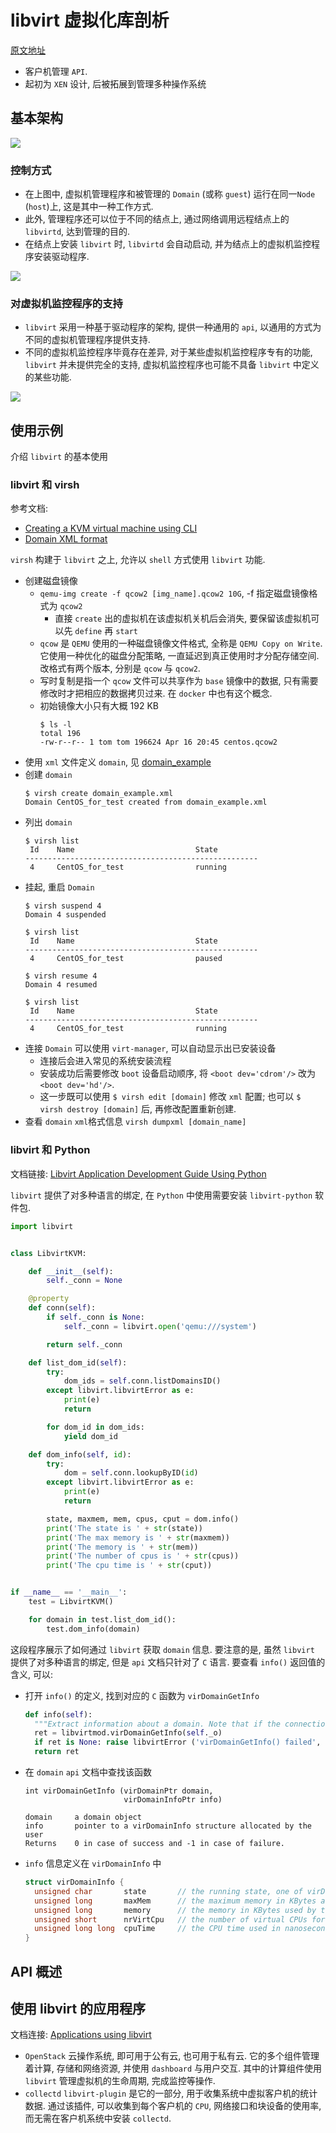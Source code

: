 # libvirt 虚拟化库剖析
[原文地址](https://www.ibm.com/developerworks/cn/linux/l-libvirt/)

- 客户机管理 `API`.
- 起初为 `XEN` 设计,  后被拓展到管理多种操作系统

## 基本架构
![](https://www.ibm.com/developerworks/cn/linux/l-libvirt/figure1.gif)

### 控制方式
- 在上图中, 虚拟机管理程序和被管理的 `Domain` (或称 `guest`) 运行在同一`Node` (`host`)上, 这是其中一种工作方式.
- 此外, 管理程序还可以位于不同的结点上, 通过网络调用远程结点上的 `libvirtd`, 达到管理的目的.
- 在结点上安装 `libvirt` 时, `libvirtd` 会自动启动, 并为结点上的虚拟机监控程序安装驱动程序.

![](https://www.ibm.com/developerworks/cn/linux/l-libvirt/figure2.gif)

### 对虚拟机监控程序的支持
- `libvirt` 采用一种基于驱动程序的架构, 提供一种通用的 `api`, 以通用的方式为不同的虚拟机管理程序提供支持.
- 不同的虚拟机监控程序毕竟存在差异, 对于某些虚拟机监控程序专有的功能, `libvirt` 并未提供完全的支持, 虚拟机监控程序也可能不具备 `libvirt` 中定义的某些功能.

![](https://www.ibm.com/developerworks/cn/linux/l-libvirt/figure3.gif)

## 使用示例
介绍 `libvirt` 的基本使用
### libvirt 和 virsh
参考文档:
- [Creating a KVM virtual machine using CLI](https://www.rivy.org/2013/02/creating-a-kvm-virtual-machine/)
- [Domain XML format](https://libvirt.org/formatdomain.html)

`virsh` 构建于 `libvirt` 之上, 允许以 `shell` 方式使用 `libvirt` 功能.

- 创建磁盘镜像
  - `qemu-img create -f qcow2 [img_name].qcow2 10G`, -f 指定磁盘镜像格式为 `qcow2`
    - 直接 `create` 出的虚拟机在该虚拟机关机后会消失, 要保留该虚拟机可以先 `define` 再 `start`
  - `qcow` 是 `QEMU` 使用的一种磁盘镜像文件格式, 全称是 `QEMU Copy on Write`. 它使用一种优化的磁盘分配策略, 一直延迟到真正使用时才分配存储空间. 改格式有两个版本, 分别是 `qcow` 与 `qcow2`.
  - 写时复制是指一个 `qcow` 文件可以共享作为 `base` 镜像中的数据, 只有需要修改时才把相应的数据拷贝过来. 在 `docker` 中也有这个概念.
  - 初始镜像大小只有大概 192 KB
    ```
    $ ls -l
    total 196
    -rw-r--r-- 1 tom tom 196624 Apr 16 20:45 centos.qcow2
    ```
- 使用 `xml` 文件定义 `domain`, 见 [domain_example](./01-2&nbsp;domain_example.xml)
- 创建 `domain`
  ```
  $ virsh create domain_example.xml
  Domain CentOS_for_test created from domain_example.xml
  ```
- 列出 `domain`
  ```
  $ virsh list
   Id    Name                           State
  ----------------------------------------------------
   4     CentOS_for_test                running
  ```
- 挂起, 重启 `Domain`
  ```
  $ virsh suspend 4
  Domain 4 suspended

  $ virsh list
   Id    Name                           State
  ----------------------------------------------------
   4     CentOS_for_test                paused

  $ virsh resume 4
  Domain 4 resumed

  $ virsh list
   Id    Name                           State
  ----------------------------------------------------
   4     CentOS_for_test                running
  ```
- 连接 `Domain` 可以使用 `virt-manager`, 可以自动显示出已安装设备
  - 连接后会进入常见的系统安装流程
  - 安装成功后需要修改 `boot` 设备启动顺序, 将 `<boot dev='cdrom'/>` 改为 `<boot dev='hd'/>`.
  - 这一步既可以使用 `$ virsh edit [domain]` 修改 `xml` 配置; 也可以 `$ virsh destroy [domain]` 后, 再修改配置重新创建.
- 查看 `domain` `xml`格式信息  `virsh dumpxml [domain_name]`

### libvirt 和 Python
文档链接: [Libvirt Application Development Guide Using Python](https://libvirt.org/docs/libvirt-appdev-guide-python/en-US/html/)

`libvirt` 提供了对多种语言的绑定, 在 `Python` 中使用需要安装 `libvirt-python` 软件包.

```Python
import libvirt


class LibvirtKVM:

    def __init__(self):
        self._conn = None

    @property
    def conn(self):
        if self._conn is None:
            self._conn = libvirt.open('qemu:///system')

        return self._conn

    def list_dom_id(self):
        try:
            dom_ids = self.conn.listDomainsID()
        except libvirt.libvirtError as e:
            print(e)
            return

        for dom_id in dom_ids:
            yield dom_id

    def dom_info(self, id):
        try:
            dom = self.conn.lookupByID(id)
        except libvirt.libvirtError as e:
            print(e)
            return

        state, maxmem, mem, cpus, cput = dom.info()
        print('The state is ' + str(state))
        print('The max memory is ' + str(maxmem))
        print('The memory is ' + str(mem))
        print('The number of cpus is ' + str(cpus))
        print('The cpu time is ' + str(cput))


if __name__ == '__main__':
    test = LibvirtKVM()

    for domain in test.list_dom_id():
        test.dom_info(domain)
```

这段程序展示了如何通过 `libvirt` 获取 `domain` 信息. 要注意的是, 虽然 `libvirt` 提供了对多种语言的绑定, 但是 `api` 文档只针对了 `C` 语言. 要查看 `info()` 返回值的含义, 可以:
- 打开 `info()` 的定义, 找到对应的 `C` 函数为 `virDomainGetInfo`
  ```python
  def info(self):
    """Extract information about a domain. Note that if the connection used to get the domain is limited only a partial set of the information can be extracted. """
    ret = libvirtmod.virDomainGetInfo(self._o)
    if ret is None: raise libvirtError ('virDomainGetInfo() failed', dom=self)
    return ret
  ```
- 在 `domain` `api` 文档中查找该函数
  ```
  int virDomainGetInfo (virDomainPtr domain,
                        virDomainInfoPtr info)

  domain     a domain object
  info       pointer to a virDomainInfo structure allocated by the user
  Returns    0 in case of success and -1 in case of failure.
  ```
- `info` 信息定义在 `virDomainInfo` 中
  ```C
  struct virDomainInfo {
    unsigned char       state       // the running state, one of virDomainState
    unsigned long       maxMem      // the maximum memory in KBytes allowed
    unsigned long       memory      // the memory in KBytes used by the domain
    unsigned short      nrVirtCpu   // the number of virtual CPUs for the domain
    unsigned long long  cpuTime     // the CPU time used in nanoseconds
  }
  ```

## API 概述

## 使用 libvirt 的应用程序
文档连接: [Applications using libvirt](https://libvirt.org/apps.html)

- `OpenStack` 云操作系统, 即可用于公有云, 也可用于私有云. 它的多个组件管理着计算, 存储和网络资源, 并使用 `dashboard` 与用户交互. 其中的计算组件使用 `libvirt` 管理虚拟机的生命周期, 完成监控等操作.
- `collectd` `libvirt-plugin` 是它的一部分, 用于收集系统中虚拟客户机的统计数据. 通过该插件, 可以收集到每个客户机的 `CPU`, 网络接口和块设备的使用率, 而无需在客户机系统中安装 `collectd`.
